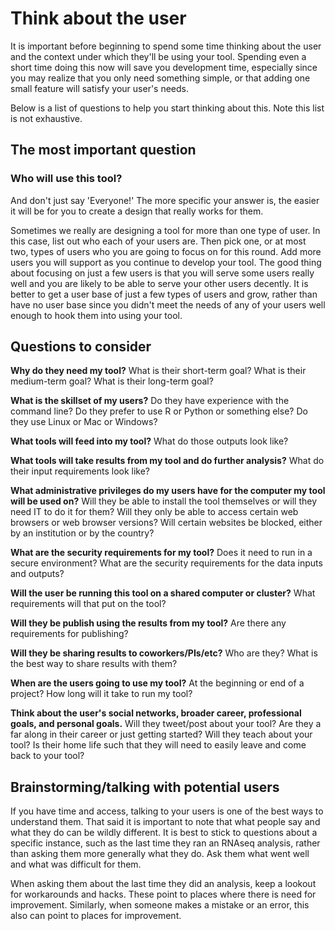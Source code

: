 # Think about the user

It is important before beginning to spend some time thinking about the user and the context under which they'll be using your tool. Spending even a short time doing this now will save you development time, especially since you may realize that you only need something simple, or that adding one small feature will satisfy your user's needs. 

Below is a list of questions to help you start thinking about this. Note this list is not exhaustive.

## The most important question

### Who will use this tool?

And don't just say 'Everyone!' The more specific your answer is, the easier it will be for you to create a design that really works for them. 

Sometimes we really are designing a tool for more than one type of user. In this case, list out who each of your users are. Then pick one, or at most two, types of users who you are going to focus on for this round. Add more users you will support as you continue to develop your tool. The good thing about focusing on just a few users is that you will serve some users really well and you are likely to be able to serve your other users decently. It is better to get a user base of just a few types of users and grow, rather than have no user base since you didn't meet the needs of any of your users well enough to hook them into using your tool.

## Questions to consider

**Why do they need my tool?** What is their short-term goal? What is their medium-term goal? What is their long-term goal?

**What is the skillset of my users?** Do they have experience with the command line? Do they prefer to use R or Python or something else? Do they use Linux or Mac or Windows?

**What tools will feed into my tool?** What do those outputs look like? 

**What tools will take results from my tool and do further analysis?** What do their input requirements look like?

**What administrative privileges do my users have for the computer my tool will be used on?** Will they be able to install the tool themselves or will they need IT to do it for them? Will they only be able to access certain web browsers or web browser versions? Will certain websites be blocked, either by an institution or by the country? 

**What are the security requirements for my tool?** Does it need to run in a secure environment? What are the security requirements for the data inputs and outputs? 

**Will the user be running this tool on a shared computer or cluster?** What requirements will that put on the tool?

**Will they be publish using the results from my tool?** Are there any requirements for publishing? 

**Will they be sharing results to coworkers/PIs/etc?** Who are they? What is the best way to share results with them?

**When are the users going to use my tool?** At the beginning or end of a project? How long will it take to run my tool?

**Think about the user's social networks, broader career, professional goals, and personal goals.** Will they tweet/post about your tool? Are they a far along in their career or just getting started? Will they teach about your tool? Is their home life such that they will need to easily leave and come back to your tool?

## Brainstorming/talking with potential users

If you have time and access, talking to your users is one of the best ways to understand them. That said it is important to note that what people say and what they do can be wildly different. It is best to stick to questions about a specific instance, such as the last time they ran an RNAseq analysis, rather than asking them more generally what they do. Ask them what went well and what was difficult for them.

When asking them about the last time they did an analysis, keep a lookout for workarounds and hacks. These point to places where there is need for improvement. Similarly, when someone makes a mistake or an error, this also can point to places for improvement.   




